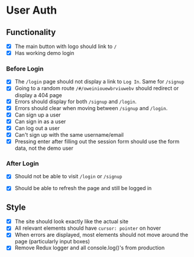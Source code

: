 # User Auth

## Functionality

- [x] The main button with logo should link to `/`
- [x] Has working demo login

### Before Login

- [x] The `/login` page should not display a link to `Log In`. Same for `/signup`
- [x] Going to a random route `/#/oweiniouewbrviuwebv` should redirect or display a 404 page
- [x] Errors should display for both `/signup` and `/login`.
- [x] Errors should clear when moving between `/signup` and `/login`.
- [x] Can sign up a user
- [x] Can sign in as a user
- [x] Can log out a user
- [x] Can't sign up with the same username/email
- [x] Pressing enter after filling out the session form should use the form data, not the demo user

### After Login

- [x] Should not be able to visit `/login` or `/signup`
- [x] Should be able to refresh the page and still be logged in


## Style

- [x] The site should look exactly like the actual site
- [x] All relevant elements should have `cursor: pointer` on hover
- [x] When errors are displayed, most elements should not move around the page (particularly input boxes)
- [x] Remove Redux logger and all console.log()'s from production